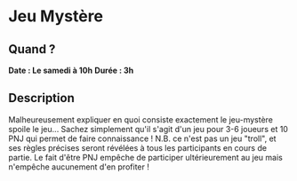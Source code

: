 # Jeu Mystère
## Quand ?
**Date : Le samedi à 10h**
**Durée  : 3h**
## Description
Malheureusement expliquer en quoi consiste exactement le jeu-mystère spoile le jeu... 
Sachez simplement qu'il s'agit d'un jeu pour 3-6 joueurs et 10 PNJ qui permet de faire connaissance !
N.B. ce n'est pas un jeu "troll", et ses règles précises seront révélées à tous les participants en cours de partie. 
Le fait d'être PNJ empêche de participer ultérieurement au jeu mais n'empêche aucunement d'en profiter !